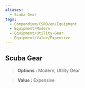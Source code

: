 ```yaml
---
aliases:
  - Scuba Gear
tags:
  - Compendium/CSRD/en/Equipment
  - Equipment/Modern
  - Equipment/Utility-Gear
  - Equipment/Value/Expensive
---
```

  
    
## Scuba Gear    
    
>    
> **Options :** Modern, Utility Gear    
> **Value :** Expensive